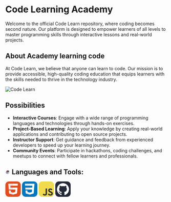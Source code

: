 # Code Learning Academy

Welcome to the official Code Learn repository, where coding becomes second nature. Our platform is designed to empower learners of all levels to master programming skills through interactive lessons and real-world projects.

## About Academy learning code

At Code Learn, we believe that anyone can learn to code. Our mission is to provide accessible, high-quality coding education that equips learners with the skills needed to thrive in the technology industry.

<img src="https://s31.picofile.com/file/8473877376/6.jpg" title="Code Learn">

## Possibilities

- **Interactive Courses**: Engage with a wide range of programming languages and technologies through hands-on exercises.
- **Project-Based Learning**: Apply your knowledge by creating real-world applications and contributing to open source projects.
- **Instructor Support**: Get guidance and feedback from experienced developers to speed up your learning journey.
- **Community Events**: Participate in hackathons, coding challenges, and meetups to connect with fellow learners and professionals.


## <img src="https://github.com/Tarikul-Islam-Anik/tarikul-islam-anik/raw/main/assets/images/Hot%20Beverage.png" width="15"/> Languages and Tools:
<img src="https://github.com/tandpfun/skill-icons/blob/main/icons/HTML.svg" width="48" title="HTML"> <img src="https://github.com/tandpfun/skill-icons/blob/main/icons/CSS.svg" width="48" title="CSS"> <img src="https://github.com/tandpfun/skill-icons/blob/main/icons/JavaScript.svg" width="48" title="Javascript"> <img src="https://github.com/tandpfun/skill-icons/blob/main/icons/Github-Dark.svg" width="48" title="Github">
